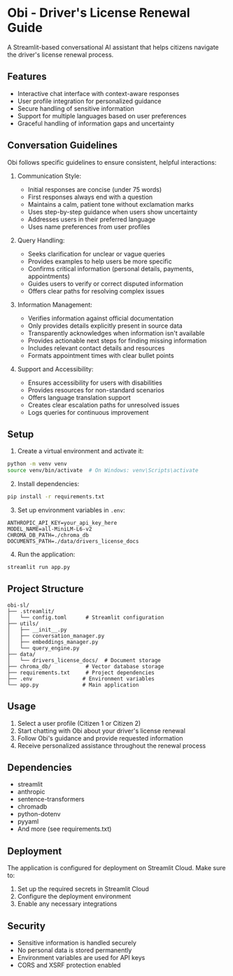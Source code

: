 # Obi - Driver's License Renewal Guide

A Streamlit-based conversational AI assistant that helps citizens navigate the driver's license renewal process.

## Features

- Interactive chat interface with context-aware responses
- User profile integration for personalized guidance
- Secure handling of sensitive information
- Support for multiple languages based on user preferences
- Graceful handling of information gaps and uncertainty

## Conversation Guidelines

Obi follows specific guidelines to ensure consistent, helpful interactions:

1. Communication Style:
   - Initial responses are concise (under 75 words)
   - First responses always end with a question
   - Maintains a calm, patient tone without exclamation marks
   - Uses step-by-step guidance when users show uncertainty
   - Addresses users in their preferred language
   - Uses name preferences from user profiles

2. Query Handling:
   - Seeks clarification for unclear or vague queries
   - Provides examples to help users be more specific
   - Confirms critical information (personal details, payments, appointments)
   - Guides users to verify or correct disputed information
   - Offers clear paths for resolving complex issues

3. Information Management:
   - Verifies information against official documentation
   - Only provides details explicitly present in source data
   - Transparently acknowledges when information isn't available
   - Provides actionable next steps for finding missing information
   - Includes relevant contact details and resources
   - Formats appointment times with clear bullet points

4. Support and Accessibility:
   - Ensures accessibility for users with disabilities
   - Provides resources for non-standard scenarios
   - Offers language translation support
   - Creates clear escalation paths for unresolved issues
   - Logs queries for continuous improvement

## Setup

1. Create a virtual environment and activate it:
```bash
python -m venv venv
source venv/bin/activate  # On Windows: venv\Scripts\activate
```

2. Install dependencies:
```bash
pip install -r requirements.txt
```

3. Set up environment variables in `.env`:
```
ANTHROPIC_API_KEY=your_api_key_here
MODEL_NAME=all-MiniLM-L6-v2
CHROMA_DB_PATH=./chroma_db
DOCUMENTS_PATH=./data/drivers_license_docs
```

4. Run the application:
```bash
streamlit run app.py
```

## Project Structure

```
obi-sl/
├── .streamlit/
│   └── config.toml      # Streamlit configuration
├── utils/
│   ├── __init__.py
│   ├── conversation_manager.py
│   ├── embeddings_manager.py
│   └── query_engine.py
├── data/
│   └── drivers_license_docs/  # Document storage
├── chroma_db/           # Vector database storage
├── requirements.txt     # Project dependencies
├── .env                # Environment variables
└── app.py              # Main application
```

## Usage

1. Select a user profile (Citizen 1 or Citizen 2)
2. Start chatting with Obi about your driver's license renewal
3. Follow Obi's guidance and provide requested information
4. Receive personalized assistance throughout the renewal process

## Dependencies

- streamlit
- anthropic
- sentence-transformers
- chromadb
- python-dotenv
- pyyaml
- And more (see requirements.txt)

## Deployment

The application is configured for deployment on Streamlit Cloud. Make sure to:

1. Set up the required secrets in Streamlit Cloud
2. Configure the deployment environment
3. Enable any necessary integrations

## Security

- Sensitive information is handled securely
- No personal data is stored permanently
- Environment variables are used for API keys
- CORS and XSRF protection enabled
